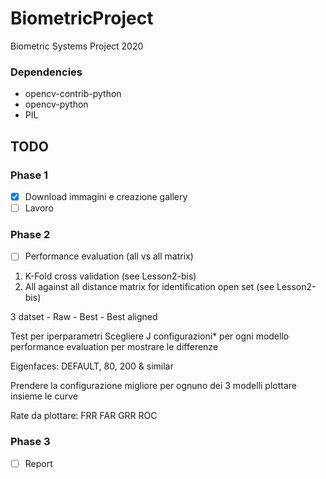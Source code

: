 # BiometricProject
Biometric Systems Project 2020


### Dependencies ###
- opencv-contrib-python       
- opencv-python
- PIL 

## TODO ##
### Phase 1 ###
- [x] Download immagini e creazione gallery
- [ ] Lavoro
### Phase 2 ### 
- [ ] Performance evaluation (all vs all matrix)
1) K-Fold cross validation (see Lesson2-bis)
2) All against all distance matrix for identification open set (see Lesson2-bis)


3 datset
	- Raw
	- Best
	- Best aligned

Test per iperparametri
	Scegliere J configurazioni* per ogni modello
		performance evaluation per mostrare le differenze


Eigenfaces:
	DEFAULT, 80, 200 & similar

Prendere la configurazione migliore per ognuno dei 3 modelli
	plottare insieme le curve 


Rate da plottare:
	FRR
	FAR
	GRR
	ROC
	
### Phase 3 ### 
- [ ] Report